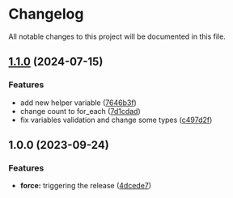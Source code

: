 # Changelog

All notable changes to this project will be documented in this file.

## [1.1.0](https://github.com/zoro16/terraform-hcloud-network/compare/v1.0.0...v1.1.0) (2024-07-15)


### Features

* add new helper variable ([7646b3f](https://github.com/zoro16/terraform-hcloud-network/commit/7646b3fd6442caeb312c5e5c4211e1ef4d532f07))
* change count to for_each ([7d1cdad](https://github.com/zoro16/terraform-hcloud-network/commit/7d1cdade4a013357f1de7e4a2c87a0772dbf4e82))
* fix variables validation and change some types ([c497d2f](https://github.com/zoro16/terraform-hcloud-network/commit/c497d2f67a979cb507a21a1988dd1f47e0f7b5c4))

## 1.0.0 (2023-09-24)


### Features

* **force:** triggering the release ([4dcede7](https://github.com/zoro16/terraform-hcloud-network/commit/4dcede724b08419dbcfc98b4c04ef86b00f764db))
